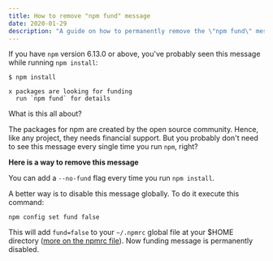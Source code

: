 ```yaml
---
title: How to remove "npm fund" message
date: 2020-01-29
description: "A guide on how to permanently remove the \"npm fund\" message from your terminal."
---
```


If you have `npm` version 6.13.0 or above, you've probably seen this message while running `npm install`:

```
$ npm install

x packages are looking for funding
  run `npm fund` for details
```

What is this all about?

The packages for npm are created by the open source community. Hence, like any project, they needs financial support. But you probably don't need to see this message every single time you run `npm`, right?

**Here is a way to remove this message**

You can add a `--no-fund` flag every time you run `npm install`.

A better way is to disable this message globally. To do it execute this command:

```
npm config set fund false
```

This will add `fund=false` to your `~/.npmrc` global file at your $HOME directory ([more on the npmrc file](https://docs.npmjs.com/files/npmrc)). Now funding message is permanently disabled.


